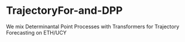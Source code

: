 # TrajectoryFor-and-DPP
We mix Determinantal Point Processes with Transformers for Trajectory Forecasting on ETH/UCY

